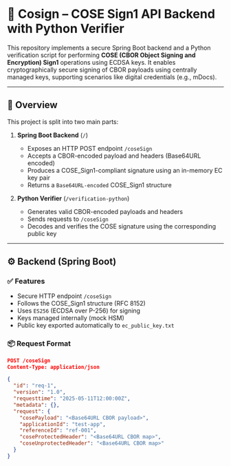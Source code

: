# 🔐 Cosign – COSE Sign1 API Backend with Python Verifier

This repository implements a secure Spring Boot backend and a Python verification script for performing **COSE (CBOR Object Signing and Encryption) Sign1** operations using ECDSA keys. It enables cryptographically secure signing of CBOR payloads using centrally managed keys, supporting scenarios like digital credentials (e.g., mDocs).

---

## 📌 Overview

This project is split into two main parts:

1. **Spring Boot Backend** (`/`)
   - Exposes an HTTP POST endpoint `/coseSign`
   - Accepts a CBOR-encoded payload and headers (Base64URL encoded)
   - Produces a COSE_Sign1-compliant signature using an in-memory EC key pair
   - Returns a `Base64URL-encoded` COSE_Sign1 structure

2. **Python Verifier** (`/verification-python`)
   - Generates valid CBOR-encoded payloads and headers
   - Sends requests to `/coseSign`
   - Decodes and verifies the COSE signature using the corresponding public key

---

## ⚙️ Backend (Spring Boot)

### ✅ Features
- Secure HTTP endpoint `/coseSign`
- Follows the COSE_Sign1 structure (RFC 8152)
- Uses `ES256` (ECDSA over P-256) for signing
- Keys managed internally (mock HSM)
- Public key exported automatically to `ec_public_key.txt`

### 📦 Request Format
```json
POST /coseSign
Content-Type: application/json

{
  "id": "req-1",
  "version": "1.0",
  "requesttime": "2025-05-11T12:00:00Z",
  "metadata": {},
  "request": {
    "cosePayload": "<Base64URL CBOR payload>",
    "applicationId": "test-app",
    "referenceId": "ref-001",
    "coseProtectedHeader": "<Base64URL CBOR map>",
    "coseUnprotectedHeader": "<Base64URL CBOR map>"
  }
}
